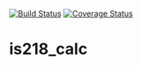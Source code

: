 [![Build Status](https://travis-ci.com/jaylakhani14/is218_calc.svg?branch=master)](https://travis-ci.com/jaylakhani14/is218_calc)
[![Coverage Status](https://coveralls.io/repos/github/jaylakhani14/is218_calc/badge.svg?branch=master)](https://coveralls.io/github/jaylakhani14/is218_calc?branch=master)
# is218_calc

